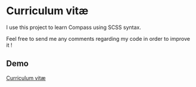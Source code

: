 # Curriculum vitæ

I use this project to learn Compass using SCSS syntax.

Feel free to send me any comments regarding my code in order to improve it !

Demo
--------------------

 <a href="http://cv.pakseresht.io" target="_blank">Curriculum vitæ</a>
